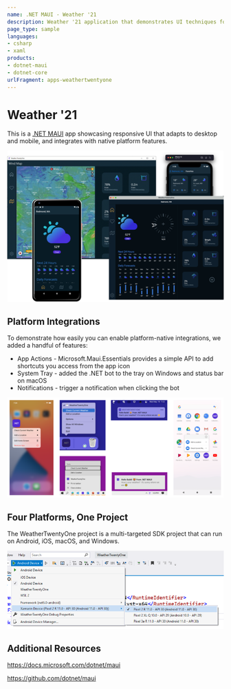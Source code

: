 ```yaml
---
name: .NET MAUI - Weather '21
description: Weather '21 application that demonstrates UI techniques for adapting UI to desktop and mobile form factors, integrating with native platform-specific features, and supporting light and dark appearance themes.
page_type: sample
languages:
- csharp
- xaml
products:
- dotnet-maui
- dotnet-core
urlFragment: apps-weathertwentyone
---
```


# Weather '21

This is a [.NET MAUI](https://github.com/dotnet/maui) app showcasing responsive UI that adapts to desktop and mobile, and integrates with native platform features. 

![.NET MAUI Weather App on all platforms](images/maui-weather-hero-sm.png)

## Platform Integrations

To demonstrate how easily you can enable platform-native integrations, we added a handful of features:

* App Actions - Microsoft.Maui.Essentials provides a simple API to add shortcuts you access from the app icon
* System Tray - added the .NET bot to the tray on Windows and status bar on macOS
* Notifications - trigger a notification when clicking the bot

![gallery of platform images](images/platform-integrations.png)

## Four Platforms, One Project

The WeatherTwentyOne project is a multi-targeted SDK project that can run on Android, iOS, macOS, and Windows. 

![run menu](images/run-static-profiles.png)

## Additional Resources

https://docs.microsoft.com/dotnet/maui

https://github.com/dotnet/maui
